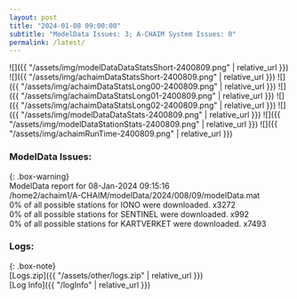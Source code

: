 ```yaml
---
layout: post
title: "2024-01-08 09:00:00"
subtitle: "ModelData Issues: 3; A-CHAIM System Issues: 0"
permalink: /latest/
---
```


![]({{ "/assets/img/modelDataDataStatsShort-2400809.png" | relative_url }})
![]({{ "/assets/img/achaimDataStatsShort-2400809.png" | relative_url }})
![]({{ "/assets/img/achaimDataStatsLong00-2400809.png" | relative_url }})
![]({{ "/assets/img/achaimDataStatsLong01-2400809.png" | relative_url }})
![]({{ "/assets/img/achaimDataStatsLong02-2400809.png" | relative_url }})
![]({{ "/assets/img/modelDataDataStats-2400809.png" | relative_url }})
![]({{ "/assets/img/modelDataStationStats-2400809.png" | relative_url }})
![]({{ "/assets/img/achaimRunTime-2400809.png" | relative_url }})


### ModelData Issues:  
  
{: .box-warning}  
 ModelData report for 08-Jan-2024 09:15:16   
 /home2/achaim1/A-CHAIM/modelData/2024/008/09/modelData.mat   
 0% of all possible stations for IONO were downloaded. x3272   
 0% of all possible stations for SENTINEL were downloaded. x992   
 0% of all possible stations for KARTVERKET were downloaded. x7493   
  


### Logs:  
  
{: .box-note}  
[Logs.zip]({{ "/assets/other/logs.zip" | relative_url }})  
[Log Info]({{ "/logInfo" | relative_url }})  
